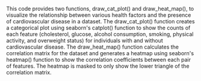 This code provides two functions, draw_cat_plot() and draw_heat_map(), to visualize the relationship between various health factors and the presence of cardiovascular disease in a dataset. The draw_cat_plot() function creates a categorical plot using seaborn's catplot() function to show the counts of each feature (cholesterol, glucose, alcohol consumption, smoking, physical activity, and overweight status) for individuals with and without cardiovascular disease. The draw_heat_map() function calculates the correlation matrix for the dataset and generates a heatmap using seaborn's heatmap() function to show the correlation coefficients between each pair of features. The heatmap is masked to only show the lower triangle of the correlation matrix.